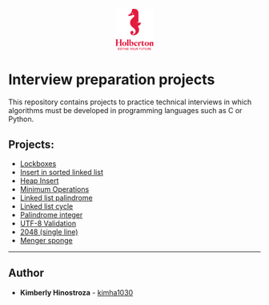 <p align="center">
  <img width="15%" src="./holberton.png"/>
</p>

# **Interview preparation projects**

This repository contains projects to practice technical interviews in which algorithms must be developed in programming languages ​​such as C or Python.

## **Projects:**

- [Lockboxes](./0x00-lockboxes)
- [Insert in sorted linked list](./0x01-insert_in_sorted_linked_list)
- [Heap Insert](./0x02-heap_insert)
- [Minimum Operations](./0x03-minimum_operations)
- [Linked list palindrome](./0x05-linked_list_palindrome)
- [Linked list cycle ](./0x07-linked_list_cycle)
- [Palindrome integer](./0x08-palindrome_integer)
- [UTF-8 Validation](./0x09-utf8_validation)
- [2048 (single line)](./0x0A-side_line)
- [Menger sponge](./0x0B-menger)

---

## **Author**

- **Kimberly Hinostroza** - [kimha1030](https://github.com/kimha1030)

